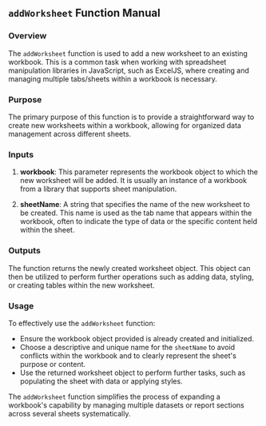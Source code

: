 ## `addWorksheet` Function Manual

### Overview
The `addWorksheet` function is used to add a new worksheet to an existing workbook. This is a common task when working with spreadsheet manipulation libraries in JavaScript, such as ExcelJS, where creating and managing multiple tabs/sheets within a workbook is necessary.

### Purpose
The primary purpose of this function is to provide a straightforward way to create new worksheets within a workbook, allowing for organized data management across different sheets.

### Inputs

1. **workbook**: This parameter represents the workbook object to which the new worksheet will be added. It is usually an instance of a workbook from a library that supports sheet manipulation.

2. **sheetName**: A string that specifies the name of the new worksheet to be created. This name is used as the tab name that appears within the workbook, often to indicate the type of data or the specific content held within the sheet.

### Outputs

The function returns the newly created worksheet object. This object can then be utilized to perform further operations such as adding data, styling, or creating tables within the new worksheet.

### Usage
To effectively use the `addWorksheet` function:
- Ensure the workbook object provided is already created and initialized.
- Choose a descriptive and unique name for the `sheetName` to avoid conflicts within the workbook and to clearly represent the sheet's purpose or content.
- Use the returned worksheet object to perform further tasks, such as populating the sheet with data or applying styles.

The `addWorksheet` function simplifies the process of expanding a workbook's capability by managing multiple datasets or report sections across several sheets systematically.